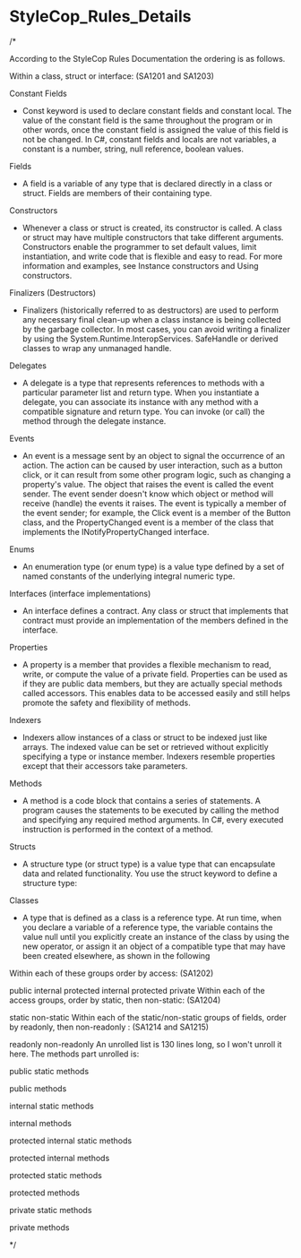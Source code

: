 # StyleCop_Rules_Details
/*
 
According to the StyleCop Rules Documentation the ordering is as follows.

Within a class, struct or interface: (SA1201 and SA1203)

Constant Fields 
- Const keyword is used to declare constant fields and constant local. 
The value of the constant field is the same throughout the program or in other words, 
once the constant field is assigned the value of this field is not be changed. In C#, 
constant fields and locals are not variables, a constant is a number, string, null reference, 
boolean values.

Fields 
- A field is a variable of any type that is declared directly in a class or struct. 
Fields are members of their containing type.

Constructors 
- Whenever a class or struct is created, its constructor is called. 
A class or struct may have multiple constructors that take different arguments. 
Constructors enable the programmer to set default values, limit instantiation, 
and write code that is flexible and easy to read. For more information and examples, 
see Instance constructors and Using constructors.

Finalizers (Destructors)
- Finalizers (historically referred to as destructors) are used to perform any necessary 
final clean-up when a class instance is being collected by the garbage collector. 
In most cases, you can avoid writing a finalizer by using the System.Runtime.InteropServices. 
SafeHandle or derived classes to wrap any unmanaged handle.

Delegates
- A delegate is a type that represents references to methods with a particular parameter list and return type. 
When you instantiate a delegate, you can associate its instance with any method with a compatible signature and return type. 
You can invoke (or call) the method through the delegate instance.

Events
- An event is a message sent by an object to signal the occurrence of an action.
The action can be caused by user interaction, such as a button click, 
or it can result from some other program logic, such as changing a property's value. 
The object that raises the event is called the event sender. 
The event sender doesn't know which object or method will receive (handle) the events it raises. 
The event is typically a member of the event sender; for example, the Click event is a member of the Button class, 
and the PropertyChanged event is a member of the class that implements the INotifyPropertyChanged interface.

Enums
- An enumeration type (or enum type) is a value type defined by a set of named constants of the underlying integral numeric type.

Interfaces (interface implementations)
- An interface defines a contract. Any class or struct that implements that contract must provide an implementation of the members defined in the interface.

Properties
- A property is a member that provides a flexible mechanism to read, write, or compute the value of a private field. 
Properties can be used as if they are public data members, but they are actually special methods called accessors. 
This enables data to be accessed easily and still helps promote the safety and flexibility of methods.

Indexers
- Indexers allow instances of a class or struct to be indexed just like arrays. 
The indexed value can be set or retrieved without explicitly specifying a type or instance member. 
Indexers resemble properties except that their accessors take parameters.

Methods
- A method is a code block that contains a series of statements. 
A program causes the statements to be executed by calling the method and specifying any required method arguments. 
In C#, every executed instruction is performed in the context of a method.


Structs
- A structure type (or struct type) is a value type that can encapsulate data and related functionality. 
You use the struct keyword to define a structure type:

Classes 
- A type that is defined as a class is a reference type. At run time, 
when you declare a variable of a reference type, the variable contains the value null until you explicitly 
create an instance of the class by using the new operator, or assign it an object of a compatible type 
that may have been created elsewhere, as shown in the following

Within each of these groups order by access: (SA1202)

public
internal
protected internal
protected
private
Within each of the access groups, order by static, then non-static: (SA1204)

static
non-static
Within each of the static/non-static groups of fields, order by readonly, then non-readonly : (SA1214 and SA1215)

readonly
non-readonly
An unrolled list is 130 lines long, so I won't unroll it here. The methods part unrolled is:

public static methods

public methods

internal static methods

internal methods

protected internal static methods

protected internal methods

protected static methods

protected methods

private static methods

private methods

 
 */
